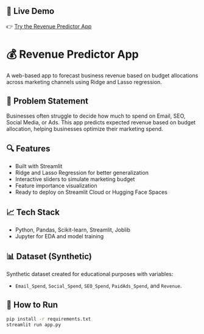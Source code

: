 ## 🚀 Live Demo
👉 [Try the Revenue Predictor App](https://revenue-predictor-xctjjeqb3fape6smac4ffl.streamlit.app/)

# 💰 Revenue Predictor App

A web-based app to forecast business revenue based on budget allocations across marketing channels using Ridge and Lasso regression.

## 📌 Problem Statement
Businesses often struggle to decide how much to spend on Email, SEO, Social Media, or Ads. This app predicts expected revenue based on budget allocation, helping businesses optimize their marketing spend.

## 🔍 Features
- Built with Streamlit
- Ridge and Lasso Regression for better generalization
- Interactive sliders to simulate marketing budget
- Feature importance visualization
- Ready to deploy on Streamlit Cloud or Hugging Face Spaces

## 📈 Tech Stack
- Python, Pandas, Scikit-learn, Streamlit, Joblib
- Jupyter for EDA and model training

## 📊 Dataset (Synthetic)
Synthetic dataset created for educational purposes with variables:
- `Email_Spend`, `Social_Spend`, `SEO_Spend`, `PaidAds_Spend`, and `Revenue`.

## 🚀 How to Run
```bash
pip install -r requirements.txt
streamlit run app.py

